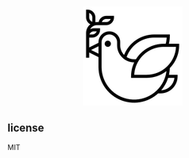 <div align="center">
  <img width="200" height="200" src="web/noun-dove.svg">
</div>

## license

MIT
